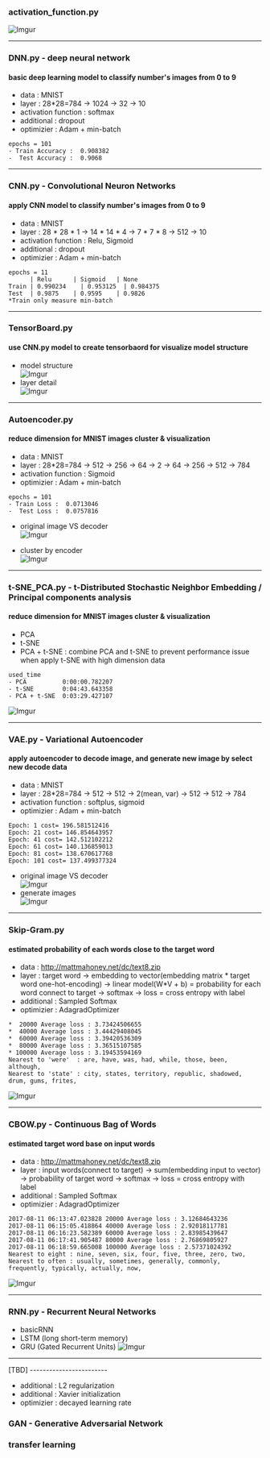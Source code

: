 ### activation_function.py
![Imgur](http://i.imgur.com/qh2ERFy.png)


--- 
### DNN.py - deep neural network
#### basic deep learning model to classify number's images from 0 to 9
- data  : MNIST
- layer : 28*28=784 -> 1024 -> 32 -> 10
- activation function : softmax
- additional : dropout
- optimizier : Adam + min-batch
```
epochs = 101
- Train Accuracy :  0.908382
-  Test Accuracy :  0.9068
```

---
### CNN.py - Convolutional Neuron Networks
#### apply CNN model to classify number's images from 0 to 9
- data  : MNIST
- layer : 28 * 28 * 1 -> 14 * 14 * 4 -> 7 * 7 * 8 -> 512 -> 10
- activation function : Relu, Sigmoid
- additional : dropout
- optimizier : Adam + min-batch
```
epochs = 11
      | Relu	  | Sigmoid   | None
Train | 0.990234    | 0.953125  | 0.984375
Test  | 0.9875	  | 0.9595    | 0.9826
*Train only measure min-batch
```

---
### TensorBoard.py
#### use CNN.py model to create tensorbaord for visualize model structure
- model structure<br>
![Imgur](http://i.imgur.com/7NPm9ls.png)
- layer detail<br>
![Imgur](http://i.imgur.com/fVC6MyP.png)

---
### Autoencoder.py
#### reduce dimension for MNIST images cluster & visualization
- data  : MNIST
- layer : 28*28=784 -> 512 -> 256 -> 64 -> 2 -> 64 -> 256 -> 512 -> 784
- activation function : Sigmoid
- optimizier : Adam + min-batch
```
epochs = 101
- Train Loss :  0.0713046
-  Test Loss :  0.0757816
```
- original image VS decoder<br>
![Imgur](http://i.imgur.com/sleJQZK.png)

- cluster by encoder<br>
![Imgur](http://i.imgur.com/KQih2JE.png)

---
### t-SNE_PCA.py - t-Distributed Stochastic Neighbor Embedding / Principal components analysis
#### reduce dimension for MNIST images cluster & visualization
- PCA
- t-SNE
- PCA + t-SNE : combine PCA and t-SNE to prevent performance issue when apply t-SNE with high dimension data
```
used_time
- PCA          0:00:00.782207
- t-SNE        0:04:43.643358
- PCA + t-SNE  0:03:29.427107
```
![Imgur](http://i.imgur.com/4yDlTsF.png)

---
### VAE.py - Variational Autoencoder
#### apply autoencoder to decode image, and generate new image by select new decode data
- data  : MNIST
- layer : 28*28=784 -> 512 -> 512 -> 2(mean, var) -> 512 -> 512 -> 784
- activation function : softplus, sigmoid
- optimizier : Adam + min-batch
```
Epoch: 1 cost= 196.581512416
Epoch: 21 cost= 146.854643957
Epoch: 41 cost= 142.512102212
Epoch: 61 cost= 140.136859013
Epoch: 81 cost= 138.670617768
Epoch: 101 cost= 137.499377324
```
- original image VS decoder<br>
![Imgur](http://i.imgur.com/qIyxc9L.png)
- generate images<br>
![Imgur](http://i.imgur.com/wkCjX2z.png)

---
### Skip-Gram.py
#### estimated probability of each words close to the target word
- data  : http://mattmahoney.net/dc/text8.zip
- layer : target word -> embedding to vector(embedding matrix * target word one-hot-encoding) 
            -> linear model(W*V + b) = probability for each word connect to target -> softmax -> loss = cross entropy with label
- additional : Sampled Softmax
- optimizier : AdagradOptimizer
```
*  20000 Average loss : 3.73424506655
*  40000 Average loss : 3.44429408045
*  60000 Average loss : 3.39420536309
*  80000 Average loss : 3.36515107585
* 100000 Average loss : 3.19453594169
Nearest to 'were'  : are, have, was, had, while, those, been, although,
Nearest to 'state' : city, states, territory, republic, shadowed, drum, gums, frites,
```
![Imgur](http://i.imgur.com/7QG7ktf.png)

---
### CBOW.py - Continuous Bag of Words
#### estimated target word base on input words
- data  : http://mattmahoney.net/dc/text8.zip
- layer : input words(connect to target) ->  sum(embedding input to vector) -> probability of target word -> softmax -> loss = cross entropy with label
- additional : Sampled Softmax
- optimizier : AdagradOptimizer
```
2017-08-11 06:13:47.023828 20000 Average loss : 3.12684643236
2017-08-11 06:15:05.418864 40000 Average loss : 2.92018117781
2017-08-11 06:16:23.582389 60000 Average loss : 2.83985439647
2017-08-11 06:17:41.905487 80000 Average loss : 2.76869805927
2017-08-11 06:18:59.665008 100000 Average loss : 2.57371024392
Nearest to eight : nine, seven, six, four, five, three, zero, two, 
Nearest to often : usually, sometimes, generally, commonly, frequently, typically, actually, now, 
```
![Imgur](http://i.imgur.com/mcQzxyH.png)

---
### RNN.py - Recurrent Neural Networks
- basicRNN
- LSTM (long short-term memory)
- GRU (Gated Recurrent Units)
![Imgur](http://i.imgur.com/I4zAKOT.png)

---

[TBD] ------------------------
- additional : L2 regularization
- additional : Xavier initialization
- optimizier : decayed learning rate


### GAN - Generative Adversarial Network
### transfer learning